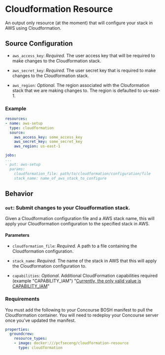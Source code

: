 # Cloudformation Resource

An output only resource (at the moment) that will configure your stack in AWS using Cloudformation.

## Source Configuration

* `aws_access_key`: *Required.* The user access key that will be required to make changes to the Cloudformation stack.

* `aws_secret_key`: *Required.* The user secret key that is required to make changes to the Cloudformation stack.

* `aws_region`: *Optional.* The region associated with the Clouformation stack that we are making changes to. The region is defaulted to us-east-1.

### Example

``` yaml
resources:
- name: aws-setup
  type: cloudformation
  source:
    aws_access_key: some_access_key
    aws_secret_key: some_secret_key
    aws_region: us-east-1
```

``` yaml
jobs:
...
- put: aws-setup
  params:
    cloudformation_file: path/to/cloudformation/configuration/file
    stack_name: name_of_aws_stack_to_configure
```

## Behavior

### `out`: Submit changes to your Cloudformation stack.

Given a Cloudformation configuration file and a AWS stack name, this will apply your Cloudformation configuration to the specified stack in AWS.

#### Parameters

* `cloudformation_file`: *Required.* A path to a file containing the Cloudformation configuration.

* `stack_name`: *Required.* The name of the stack in AWS that this will apply the Cloudformation configuration to.

* `capabilities`: *Optional.* Additional CloudFormation capabilities required (example "CAPABILITY_IAM")
  "[Currently, the only valid value is CAPABILITY_IAM](http://docs.aws.amazon.com/AWSCloudFormation/latest/APIReference/API_CreateStack.html)"

### Requirements

You must add the following to your Concourse BOSH manifest to pull the Cloudformation container.
You will need to redeploy your Concourse server once you've updated the manifest.

```yaml
properties:
  groundcrew:
    resource_types:
    - image: docker:///pcfseceng/cloudformation-resource
      type: cloudformation
```
